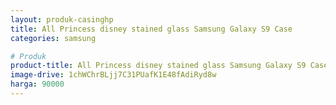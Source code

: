 ```yaml
---
layout: produk-casinghp
title: All Princess disney stained glass Samsung Galaxy S9 Case
categories: samsung

# Produk
product-title: All Princess disney stained glass Samsung Galaxy S9 Case
image-drive: 1chWChrBLjj7C31PUafK1E48fAdiRyd8w
harga: 90000
---
```

